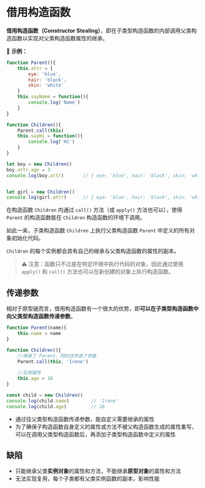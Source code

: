 # 借用构造函数

**借用构造函数（Constructor Stealing）**，即在子类型构造函数的内部调用父类构造函数以实现对父类构造函数属性的继承。

🌰 **示例：**

```js
function Parent(){
    this.attr = {
        eye: 'blue',
        hair: 'black',
        skin: 'white'
    }
    this.sayName = function(){
		console.log('Name')
    }
}

function Children(){
	Parent.call(this)
    this.sayHi = function(){
		console.log('Hi')
	}
}

let boy = new Children()
boy.attr.age = 3
console.log(boy.attr) 		// { eye: 'blue', hair: 'black', skin: 'white', age: 3}


let girl = new Children()
console.log(girl.attr) 		// { eye: 'blue', hair: 'black', skin: 'white'}
```

在构造函数 `Children` 内通过 `call()` 方法（或 `apply()` 方法也可以），使得 `Parent` 的构造函数能在 `Children` 构造函数的环境下调用。

如此一来，子类构造函数 `Children` 上执行父类构造函数 `Parent` 中定义的所有对象初始化代码。

`Children` 的每个实例都会具有自己的继承与父类构造函数的属性的副本。

> ⚠️ 注意：函数只不过是在特定环境中执行代码的对象，因此通过使用 `apply()` 和 `call()` 方法也可以在新创建的对象上执行构造函数。

## 传递参数

相对于原型链而言，借用构造函数有一个很大的优势，即**可以在子类型构造函数中向父类型构造函数传递参数**。

```js
function Parent(name){
	this.name = name
}

function Children(){
	//继承了 Parent，同时还传递了参数
	Parent.call(this, 'Irene')
    
	//实例属性
	this.age = 18
}

const child = new Children()
console.log(child.name)        // 'Irene'
console.log(child.age)         // 18
```

* 通过往父类型构造函数传递参数，能自定义需要继承的属性
* 为了确保子构造函数自身定义的属性或方法不被父构造函数生成的属性重写，可以在调用父类型构造函数后，再添加子类型构造函数中定义的属性

## 缺陷

* 只能继承父类**实例对象**的属性和方法，不能继承**原型对象**的属性和方法
* 无法实现复用，每个子类都有父类实例函数的副本，影响性能

